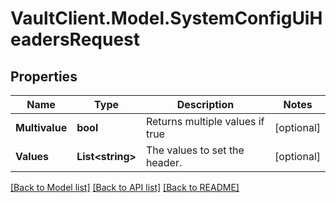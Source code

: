 # VaultClient.Model.SystemConfigUiHeadersRequest

## Properties

Name | Type | Description | Notes
------------ | ------------- | ------------- | -------------
**Multivalue** | **bool** | Returns multiple values if true | [optional] 
**Values** | **List&lt;string&gt;** | The values to set the header. | [optional] 

[[Back to Model list]](../README.md#documentation-for-models) [[Back to API list]](../README.md#documentation-for-api-endpoints) [[Back to README]](../README.md)

